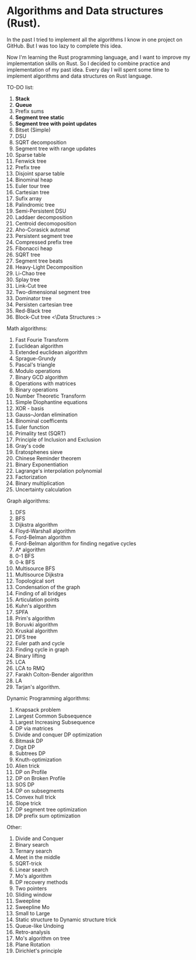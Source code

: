 # Algorithms and Data structures (Rust).

In the past I tried to implement all the algorithms I know in one project on GitHub. But I was too lazy to complete this idea.

Now I'm learning the Rust programming language, and I want to improve my implementation skills on Rust. So I decided to combine practice and implementation of my past idea. Every day I will spent some time to implement algorithms and data structures on Rust language.

TO-DO list: 

<Data structures :>

1. **Stack**
2. **Queue**
3. Prefix sums
4. **Segment tree static**
5. **Segment tree with point updates**
6. Bitset (Simple)
7. DSU
8. SQRT decomposition
9. Segment tree with range updates
10. Sparse table
11. Fenwick tree
12. Prefix tree
13. Disjoint sparse table
14. Binominal heap
15. Euler tour tree
16. Cartesian tree
17. Sufix array
18. Palindromic tree
19. Semi-Persistent DSU
20. Laddaer decomposition
21. Centroid decomoposition
22. Aho-Corasick automat
23. Persistent segment tree
24. Compressed prefix tree
25. Fibonacci heap
26. SQRT tree
27. Segment tree beats
28. Heavy-Light Decomposition
29. Li-Chao tree
30. Splay tree
31. Link-Cut tree
32. Two-dimensional segment tree
33. Dominator tree
34. Persisten cartesian tree
35. Red-Black tree
36. Block-Cut tree
<\Data Structures :>
  
Math algorithms:
1. Fast Fourie Transform
2. Euclidean algorithm
3. Extended euclidean algorithm
4. Sprague-Grundy
5. Pascal's triangle
6. Modulo operations
7. Binary GCD algorithm
8. Operations with matrices
9. Binary operations
10. Number Theoretic Transform
11. Simple Diophantine equations
12. XOR - basis
13. Gauss–Jordan elimination
14. Binominal coefficents
15. Euler function
16. Primality test (SQRT)
17. Principle of Inclusion and Exclusion
18. Gray's code
19. Eratosphenes sieve
20. Chinese Reminder theorem 
21. Binary Exponentiation 
22. Lagrange's interpolation polynomial
23. Factorization
24. Binary multiplication
25. Uncertainty calculation

Graph algorithms:
1. DFS
2. BFS
3. Dijkstra algorithm
4. Floyd-Warshall algorithm
5. Ford-Belman algorithm
6. Ford-Belman algorithm for finding negative cycles
7. A* algorithm
8. 0-1 BFS
9. 0-k BFS
10. Multisource BFS
11. Multisource Dijkstra
12. Topological sort
13. Condensation of the graph
14. Finding of all bridges
15. Articulation points
16. Kuhn's algorithm
17. SPFA 
18. Prim's algorithm
19. Boruvki algorithm
20. Kruskal algorithm
21. DFS tree
22. Euler path and cycle
23. Finding cycle in graph
24. Binary lifting
25. LCA
26. LCA to RMQ
27. Farakh Colton-Bender algorithm
28. LA
29. Tarjan's algorithm.

Dynamic Programming algorithms:
1. Knapsack problem
2. Largest Common Subsequence
3. Largest Increasing Subsequence
4. DP via matrices
5. Divide and conquer DP optimization
6. Bitmask DP
7. Digit DP
8. Subtrees DP
9. Knuth-optimization
10. Alien trick
11. DP on Profile
12. DP on Broken Profile
13. SOS DP
14. DP on subsegments
15. Convex hull trick
16. Slope trick
17. DP segment tree optimization
18. DP prefix sum optimization

Other:
1. Divide and Conquer
2. Binary search
3. Ternary search
4. Meet in the middle
5. SQRT-trick
6. Linear search
7. Mo's algorithm
8. DP recovery methods
9. Two pointers
10. Sliding window
11. Sweepline
12. Sweepline Mo
13. Small to Large
14. Static structure to Dynamic structure trick
15. Queue-like Undoing
16. Retro-analysis
17. Mo's algorithm on tree
18. Plane Rotation
19. Dirichlet's principle

